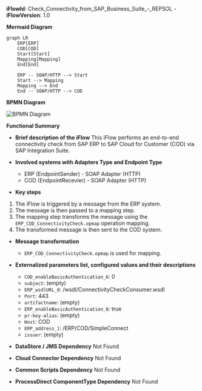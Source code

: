 **iFlowId**: Check_Connectivity_from_SAP_Business_Suite_-_REPSOL - **iFlowVersion**: 1.0

**Mermaid Diagram**
```mermaid
graph LR
    ERP[ERP]
    COD[COD]
    Start[Start]
    Mapping[Mapping]
    End[End]

    ERP -- SOAP/HTTP --> Start
    Start --> Mapping
    Mapping --> End
    End -- SOAP/HTTP --> COD
```
**BPMN Diagram**

![BPMN Diagram](./Check_Connectivity_from_SAP_Business_Suite_-_REPSOL-1.0.3.png "BPMN Diagram")

**Functional Summary**
- **Brief description of the iFlow**
This iFlow performs an end-to-end connectivity check from SAP ERP to SAP Cloud for Customer (COD) via SAP Integration Suite.

- **Involved systems with Adapters Type and Endpoint Type**
  - ERP (EndpointSender) - SOAP Adapter (HTTP)
  - COD (EndpointRecevier) - SOAP Adapter (HTTP)

- **Key steps**
 1. The iFlow is triggered by a message from the ERP system.
 2. The message is then passed to a mapping step.
 3. The mapping step transforms the message using the `ERP_COD_ConnectivityCheck.opmap` operation mapping.
 4. The transformed message is then sent to the COD system.

- **Message transformation**
  - `ERP_COD_ConnectivityCheck.opmap` is used for mapping.

- **Externalized parameters list, configured values and their descriptions**
  - `COD_enableBasicAuthentication_6`: 0
  - `subject`: (empty)
  - `ERP_wsdlURL_0`: /wsdl/ConnectivityCheckConsumer.wsdl
  - `Port`: 443
  - `artifactname`: (empty)
  - `ERP_enableBasicAuthentication_8`: true
  - `pr-key-alias`: (empty)
  - `Host`: COD
  - `ERP_address_1`: /ERP/COD/SimpleConnect
  - `issuer`: (empty)

- **DataStore / JMS Dependency**
Not Found

- **Cloud Connector Dependency**
Not Found

- **Common Scripts Dependency**
Not Found

- **ProcessDirect ComponentType Dependency**
Not Found